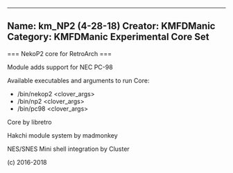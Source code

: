 -----------------------
Name: km_NP2 (4-28-18)
Creator: KMFDManic
Category: KMFDManic Experimental Core Set
-----------------------
=== NekoP2 core for RetroArch ===

Module adds support for NEC PC-98

Available executables and arguments to run Core:
- /bin/nekop2 <rom> <clover_args>
- /bin/np2 <rom> <clover_args>
- /bin/pc98 <rom> <clover_args>

Core by libretro

Hakchi module system by madmonkey

NES/SNES Mini shell integration by Cluster

(c) 2016-2018

